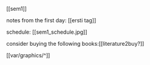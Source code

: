 [[sem1]]

notes from the first day: [[ersti tag]] 

schedule: [[sem1_schedule.jpg]]

consider buying the following books:[[literature2buy?]]

[[var/graphics/^]]
